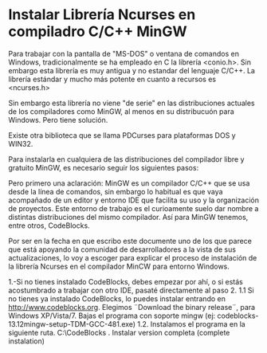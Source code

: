 Instalar Librería Ncurses en compiladro C/C++ MinGW
===================================================

Para trabajar con la pantalla de "MS-DOS" o ventana de comandos en Windows, tradicionalmente
se ha empleado en C la librería <conio.h>. Sin embargo esta librería es muy antigua y no estandar
del lenguaje C/C++. La librería estándar y mucho más potente en cuanto a recursos es <ncurses.h>

Sin embargo esta librería no viene "de serie" en las distribuciones actuales de los compiladores 
como MinGW, al menos en su distribucuón para Windows. Pero tiene solución.

Existe otra biblioteca que se llama PDCurses para plataformas DOS y WIN32.

Para instalarla en cualquiera de las distribuciones del compilador libre y gratuito MinGW, es 
necesario seguir los siguientes pasos:

Pero primero una aclaración: MinGW es un compilador C/C++ que se usa desde la línea de comandos,
sin embargo lo habitual es que vaya acompañado de un editor y entorno IDE que facilita su uso
y la organización de proyectos. Este entorno de trabajo es el curioamente suelo dar nombre a distintas
distribuciones del mismo compilador. Así para MinGW tenemos, entre otros, CodeBlocks.

Por ser en la fecha en que escribo este documente uno de los que parece que está apoyando la comunidad
de desarrolladores a la vista de sus actualizaciones, lo voy a escoger para explicar el proceso de
instalación de la librería Ncurses en el compilador MinCW para entorno Windows.

1.-Si no tienes instalado CodeBlocks, debes empezar por ahí, o si estás acostumbrado a trabajar con
otro IDE, pasaté directamente al paso 2.
1.1 Si no tienes ya instalado CodeBlocks, lo puedes instalar entrando en http://www.codeblocks.org.
Elegimos ¨Download the binary release¨, para Windows XP/Vista/7. Bajas el programa con soporte
mingw (ej: codeblocks-13.12mingw-setup-TDM-GCC-481.exe)
1.2. Instalamos el programa en la siguiente ruta. C:\CodeBlocks . Instalar version completa (complete
instalation)
